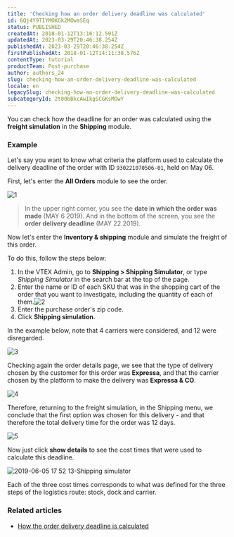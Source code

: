 ```yaml
---
title: 'Checking how an order delivery deadline was calculated'
id: 6Qj4Y9TIYMOKGk2MOwaSEq
status: PUBLISHED
createdAt: 2018-01-12T13:16:12.591Z
updatedAt: 2023-03-29T20:46:38.254Z
publishedAt: 2023-03-29T20:46:38.254Z
firstPublishedAt: 2018-01-12T14:11:38.576Z
contentType: tutorial
productTeam: Post-purchase
author: authors_24
slug: checking-how-an-order-delivery-deadline-was-calculated
locale: en
legacySlug: checking-how-an-order-delivery-deadline-was-calculated
subcategoryId: 2t00bBkcAwIkgSCGKsMOwY
---
```


You can check how the deadline for an order was calculated using the __freight simulation__ in the __Shipping__ module.

### Example

Let's say you want to know what criteria the platform used to calculate the delivery deadline of the order with ID `930221070506-01`, held on May 06.

First, let's enter the __All Orders__ module to see the order.

![1](https://images.ctfassets.net/alneenqid6w5/2tlBnsKXyuMxuCI2U2Ekyi/35c860bb303a575b221fd1662e749867/1.png)

>In the upper right corner, you see the __date in which the order was made__ (MAY 6 2019).
>And in the bottom of the screen, you see the __order delivery deadline__ (MAY 22 2019).

Now let's enter the __Inventory & shipping__ module and simulate the freight of this order.

To do this, follow the steps below:

1. In the VTEX Admin, go to **Shipping > Shipping Simulator**, or type *Shipping Simulator* in the search bar at the top of the page.  
2. Enter the name or ID of each SKU that was in the shopping cart of the order that you want to investigate, including the quantity of each of them.![2](https://images.ctfassets.net/alneenqid6w5/SCHsOOepDsyafXnm2pWJW/58cb84906928bb1295fad1d807bd737d/2.png)
3. Enter the purchase order's zip code.
4. Click __Shipping simulation__.

In the example below, note that 4 carriers were considered, and 12 were disregarded.

![3](https://images.ctfassets.net/alneenqid6w5/1iMnSymiQdjkdd8uC2RRGN/be814f59861f03bea128f4307151c457/3.png)

Checking again the order details page, we see that the type of delivery chosen by the customer for this order was __Expressa__, and that the carrier chosen by the platform to make the delivery was __Expressa & CO__.

![4](https://images.ctfassets.net/alneenqid6w5/5CnczmPwairE2lypuLgeUM/64ee3a9cffba79370182c935e5d44073/4.png)

Therefore, returning to the freight simulation, in the Shipping menu, we conclude that the first option was chosen for this delivery - and that therefore the total delivery time for the order was 12 days.

![5](https://images.ctfassets.net/alneenqid6w5/euQuUd8FDcK5NE9wsLbp7/498df87eb1a5eaa10d1c32f63c63e7f6/5.png)

Now just click __show details__ to see the cost times that were used to calculate this deadline.

![2019-06-05 17 52 13-Shipping simulator](https://images.ctfassets.net/alneenqid6w5/3nsjSgTBJEhVTGZr90nFXa/bd883156e87ede57fae70c3d05d516f5/2019-06-05_17_52_13-Shipping_simulator.png)

Each of the three cost times corresponds to what was defined for the three steps of the logistics route: stock, dock and carrier.

### Related articles

- [How the order delivery deadline is calculated](/en/tutorial/how-is-the-order-delivery-deadline-calculated)
